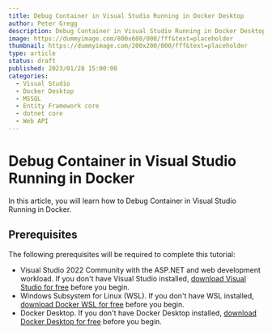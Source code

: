 ```yaml
---
title: Debug Container in Visual Studio Running in Docker Desktop 
author: Peter Gregg
description: Debug Container in Visual Studio Running in Docker Desktop 
image: https://dummyimage.com/800x600/000/fff&text=placeholder
thumbnail: https://dummyimage.com/200x200/000/fff&text=placeholder
type: article
status: draft
published: 2023/01/28 15:00:00
categories: 
  - Visual Studio
  - Docker Desktop
  - MSSQL
  - Entity Framework core
  - dotnet core
  - Web API
---
```


# Debug Container in Visual Studio Running in Docker
In this article, you will learn how to Debug Container in Visual Studio Running in Docker.

## Prerequisites
The following prerequisites will be required to complete this tutorial:
- Visual Studio 2022 Community with the ASP.NET and web development workload. If you don't have Visual Studio installed, [download Visual Studio for free](https://visualstudio.microsoft.com/vs/community/) before you begin.
- Windows Subsystem for Linux (WSL). If you don't have WSL installed, [download Docker WSL for free](https://learn.microsoft.com/en-us/windows/wsl/install) before you begin.
- Docker Desktop. If you don't have Docker Desktop installed, [download Docker Desktop for free](https://docs.docker.com/desktop/install/windows-install/) before you begin.
